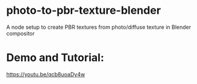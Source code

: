 # photo-to-pbr-texture-blender
A node setup to create PBR textures from photo/diffuse texture in Blender compositor
# Demo and Tutorial:
https://youtu.be/qcb8uoaDy4w
